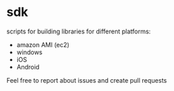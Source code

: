 # sdk
scripts for building libraries for different platforms:

* amazon AMI (ec2)
* windows
* iOS
* Android

Feel free to report about issues and create pull requests
